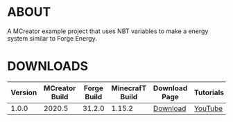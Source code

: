 # ABOUT
A MCreator example project that uses NBT variables to make a energy system similar to Forge Energy.

# DOWNLOADS
| Version | MCreator Build | Forge Build | MinecrafT Build | Download Page | Tutorials |
| --- | --- | --- | --- | --- | --- |
| 1.0.0 | 2020.5 | 31.2.0 | 1.15.2 | [Download](https://github.com/MCreator-Examples/variable-energy/releases/tag/1.0.0) | [YouTube](https://youtu.be/vz4wtiFXoKI) |

